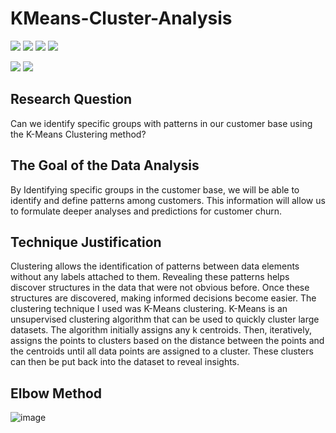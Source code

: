 # KMeans-Cluster-Analysis

[![](https://img.shields.io/badge/Python-blue?style=for-the-badge)](https://github.com/hamzamohdzubair/redant)
[![](https://img.shields.io/badge/ML-KMeans-blueviolet?style=for-the-badge)](https://hamzamohdzubair.github.io/redant/)
[![](https://img.shields.io/badge/Library-Scikitlearn-yellow?style=for-the-badge)](https://docs.rs/crate/redant/latest)
[![](https://img.shields.io/badge/Package-Yellowbrick-orange?style=for-the-badge)](https://crates.io/crates/redant)

![](https://img.shields.io/static/v1?label=&message=KElbowVisualizer&color=green)
![](https://img.shields.io/static/v1?label=&message=SilhoutteVisualizer&color=blue)

## Research Question

Can we identify specific groups with patterns in our customer base using the K-Means Clustering method?

## The Goal of the Data Analysis

By Identifying specific groups in the customer base, we will be able to identify and define patterns among customers. This information will allow us to formulate deeper analyses and predictions for customer churn.

## Technique Justification

Clustering allows the identification of patterns between data elements without any labels attached to them. Revealing these patterns helps discover structures in the data that were not obvious before. Once these structures are discovered, making informed decisions become easier.
The clustering technique I used was K-Means clustering. K-Means is an unsupervised clustering algorithm that can be used to quickly cluster large datasets. The algorithm initially assigns any k centroids. Then, iteratively, assigns the points to clusters based on the distance between the points and the centroids until all data points are assigned to a cluster. These clusters can then be put back into the dataset to reveal insights.

## Elbow Method

![image](https://github.com/secil-carver/KMeans-Cluster-Analysis/assets/77639654/ad692daa-c437-4b75-acd3-01277c7023a8)

